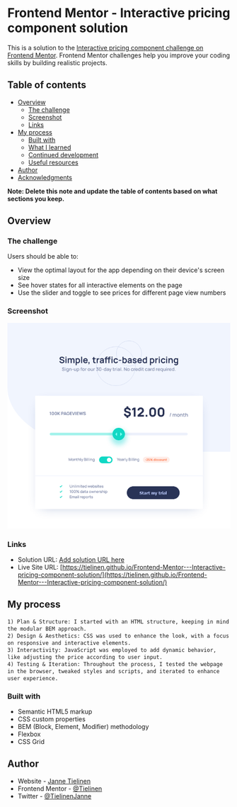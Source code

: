 # Frontend Mentor - Interactive pricing component solution

This is a solution to the [Interactive pricing component challenge on Frontend Mentor](https://www.frontendmentor.io/challenges/interactive-pricing-component-t0m8PIyY8). Frontend Mentor challenges help you improve your coding skills by building realistic projects. 

## Table of contents

- [Overview](#overview)
  - [The challenge](#the-challenge)
  - [Screenshot](#screenshot)
  - [Links](#links)
- [My process](#my-process)
  - [Built with](#built-with)
  - [What I learned](#what-i-learned)
  - [Continued development](#continued-development)
  - [Useful resources](#useful-resources)
- [Author](#author)
- [Acknowledgments](#acknowledgments)

**Note: Delete this note and update the table of contents based on what sections you keep.**

## Overview

### The challenge

Users should be able to:

- View the optimal layout for the app depending on their device's screen size
- See hover states for all interactive elements on the page
- Use the slider and toggle to see prices for different page view numbers

### Screenshot

![](./Screen_Shot_2023-08-08.png)

### Links

- Solution URL: [Add solution URL here](https://your-solution-url.com)
- Live Site URL: [https://tielinen.github.io/Frontend-Mentor---Interactive-pricing-component-solution/](https://tielinen.github.io/Frontend-Mentor---Interactive-pricing-component-solution/)

## My process

    1) Plan & Structure: I started with an HTML structure, keeping in mind the modular BEM approach.
    2) Design & Aesthetics: CSS was used to enhance the look, with a focus on responsive and interactive elements.
    3) Interactivity: JavaScript was employed to add dynamic behavior, like adjusting the price according to user input.
    4) Testing & Iteration: Throughout the process, I tested the webpage in the browser, tweaked styles and scripts, and iterated to enhance user experience.

### Built with

- Semantic HTML5 markup
- CSS custom properties
- BEM (Block, Element, Modifier) methodology
- Flexbox
- CSS Grid
## Author

- Website - [Janne Tielinen](https://www.tielinen.pro)
- Frontend Mentor - [@Tielinen](https://www.frontendmentor.io/profile/Tielinen)
- Twitter - [@TielinenJanne](https://www.twitter.com/TielinenJanne)
